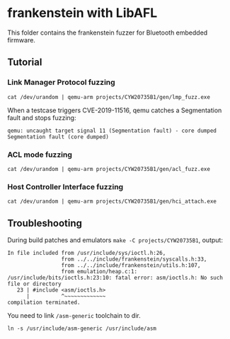 # frankenstein with LibAFL

This folder contains the frankenstein fuzzer for Bluetooth embedded firmware.

## Tutorial

### Link Manager Protocol fuzzing

```
cat /dev/urandom | qemu-arm projects/CYW20735B1/gen/lmp_fuzz.exe
```

When a testcase triggers CVE-2019-11516, qemu catches a Segmentation fault and stops fuzzing:
```
qemu: uncaught target signal 11 (Segmentation fault) - core dumped
Segmentation fault (core dumped)
```

### ACL mode fuzzing

```
cat /dev/urandom | qemu-arm projects/CYW20735B1/gen/acl_fuzz.exe
```

### Host Controller Interface fuzzing

```
cat /dev/urandom | qemu-arm projects/CYW20735B1/gen/hci_attach.exe
```


## Troubleshooting

During build patches and emulators `make -C projects/CYW20735B1`, output:
```
In file included from /usr/include/sys/ioctl.h:26,
                 from ../../include/frankenstein/syscalls.h:33,
                 from ../../include/frankenstein/utils.h:107,
                 from emulation/heap.c:1:
/usr/include/bits/ioctls.h:23:10: fatal error: asm/ioctls.h: No such file or directory
   23 | #include <asm/ioctls.h>
      |          ^~~~~~~~~~~~~~
compilation terminated.
```
You need to link `/asm-generic` toolchain to dir.
```
ln -s /usr/include/asm-generic /usr/include/asm
```